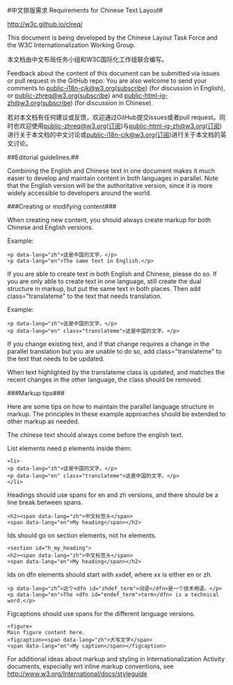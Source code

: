 #中文排版需求 Requirements for Chinese Text Layout#

http://w3c.github.io/clreq/

This document is being developed by the Chinese Layout Task Force and the W3C Internationalization Working Group.

本文档由中文布局任务小组和W3C国际化工作组联合编写。

Feedback about the content of this document can be submitted via issues or pull request in the GitHub repo. You are also welcome to send your comments to [public-i18n-cjk@w3.org](mailto:public-i18n-cjk@w3.org)([subscribe](mailto:public-i18n-cjk@w3.org?subject=subscribe)) (for discussion in English), or [public-zhreq@w3.org](mailto:public-zhreq@w3.org)([subscribe](mailto:public-zhreq@w3.org?subject=subscribe)) and [public-html-ig-zh@w3.org](mailto:public-html-ig-zh@w3.org)([subscribe](mailto:public-html-ig-zh@w3.org?subject=subscribe)) (for discussion in Chinese).

若对本文档有任何建议或反馈，欢迎通过GitHub提交issues或者pull request。同时也欢迎使用[public-zhreq@w3.org](mailto:public-zhreq@w3.org)([订阅](mailto:public-zhreq@w3.org?subject=subscribe))与[public-html-ig-zh@w3.org](mailto:public-html-ig-zh@w3.org)([订阅](mailto:public-html-ig-zh@w3.org?subject=subscribe))进行关于本文档的中文讨论或[public-i18n-cjk@w3.org](mailto:public-i18n-cjk@w3.org)([订阅](mailto:public-i18n-cjk@w3.org?subject=subscribe))进行关于本文档的英文讨论。


##Editorial guidelines:##

Combining the English and Chinese text in one document makes it much easier to develop and maintain content in both languages in parallel. Note that the English version will be the authoritative version, since it is more widely accessible to developers around the world.

###Creating or modifying content###

When creating new content, you should always create markup for both Chinese and English versions.

Example:
```
<p data-lang="zh">这是中国的文字。</p>
<p data-lang="en">The same text in English.</p>
```


If you are able to create text in both English and Chinese, please do so. If you are only able to create text in one language, still create the dual structure in markup, but put the same text in both places. Then add class="translateme" to the text that needs translation.

Example:
```
<p data-lang="zh">这是中国的文字。</p>
<p data-lang="en" class="translateme">这是中国的文字。</p>
```

If you change existing text, and if that change requires a change in the parallel translation but you are unable to do so, add class="translateme" to the text that needs to be updated.

When text highlighted by the translateme class is updated, and matches the recent changes in the other language, the class should be removed.


###Markup tips###

Here are some tips on how to maintain the parallel language structure in markup. The principles in these example approaches should be extended to other markup as needed.

The chinese text should always come before the english text.

List elements need p elements inside them:
```
<li>
<p data-lang="zh">这是中国的文字。</p>
<p data-lang="en" class="translateme">这是中国的文字。</p>
</li>
```

Headings should use spans for en and zh versions, and there should be  a line break between spans.
```
<h2><span data-lang="zh">中文标签头</span>
<span data-lang="en">My heading</span></h2>
```

Ids should go on section elements, not hx elements.
```
<section id="h_my_heading">
<h2><span data-lang="zh">中文标签头</span>
<span data-lang="en">My heading</span></h2>
```

Ids on dfn elements should start with xxdef, where xx is either en or zh.
```
<p data-lang="zh”>这个<dfn id="zhdef_term">词语</dfn>是一个技术用语。</p>
<p data-lang="en">The <dfn id="endef_term">term</dfn> is a technical word.</p>
```

Figcaptions should use spans for the different language versions.
```
<figure>
Main figure content here.
<figcaption><span data-lang="zh">大写文字</span>
<span data-lang="en">My caption</span></figcaption>
```

For additional ideas about markup and styling in Internationalization Activity documents, especially wrt inline markup conventions, see
http://www.w3.org/International/docs/styleguide

